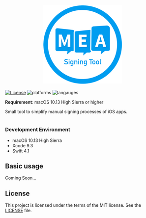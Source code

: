 <h3 align="center">
  <img src="/SigningTool/Assets.xcassets/AppIcon.appiconset/icon_128@2x.png" alt="Signing Tool Logo">
  </a>
</h3>

[![License](https://img.shields.io/badge/license-MIT-green.svg?style=flat)](https://github.com/fastlane/fastlane/blob/master/LICENSE)
![platforms](https://img.shields.io/badge/platforms-OSX-333333.svg)
![langauges](https://img.shields.io/badge/languages-Swift-333333.svg)

__Requirement__: macOS 10.13 High Sierra or higher

Small tool to simplify manual signing processes of iOS apps.<br><br>

### Development Environment
* macOS 10.13 High Sierra
* Xcode 9.3
* Swift 4.1

## Basic usage

Coming Soon...

## License

This project is licensed under the terms of the MIT license. See the [LICENSE](LICENSE) file.

